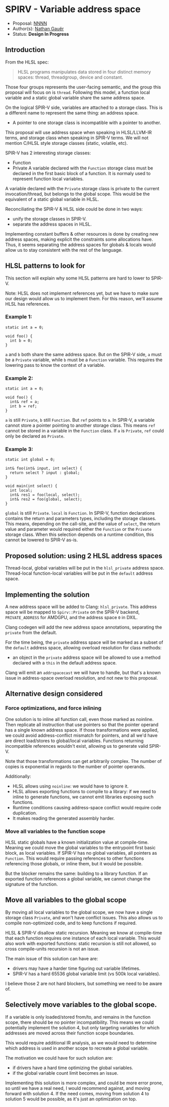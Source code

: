 # SPIRV - Variable address space

 * Proposal: [NNNN](NNNN-SPIRV-variable-address-space.md)
 * Author(s): [Nathan Gauër](https://github.com/Keenuts)
 * Status: **Design In Progress**

## Introduction

From the HLSL spec:

> HLSL programs manipulates data stored in four distinct memory spaces: thread, threadgroup, device and constant.

Those four groups represents the user-facing semantic, and the group this
proposal will focus on is `thread`.
Following this model, a function local variable and a static global variable
share the same address space.

On the logical SPIR-V side, variables are attached to a storage class. This
is a different name to represent the same thing: an address space.
- A pointer to one storage class is incompatible with a pointer to another.

This proposal will use address space when speaking in HLSL/LLVM-IR terms, and
storage class when speaking in SPIR-V terms.
We will not mention C/HLSL style storage classes (static, volatile, etc).

SPIR-V has 2 interesting storage classes:
 - Function
 - Private
A variable declared with the `Function` storage class must be declared in
the first basic block of a function. It is normaly used to represent function
local variables.

A variable declared with the `Private` storage class is private to the current
invocation/thread, but belongs to the global scope.
This would be the equivalent of a static global variable in HLSL.

Reconciliating the SPIR-V & HLSL side could be done in two ways:
 - unify the storage classes in SPIR-V.
 - separate the address spaces in HLSL.

Implementing constant buffers & other resources is done by creating new
address spaces, making explicit the constraints some allocations have.
Thus, it seems separating the address spaces for globals & locals would
allow us to stay consistent with the rest of the language.

## HLSL patterns to look for

This section will explain why some HLSL patterns are hard to lower to SPIR-V.

Note: HLSL does not implement references yet, but we have to make sure our
design would allow us to implement them. For this reason, we'll assume HLSL
has references.

### Example 1:

```hlsl
static int a = 0;

void foo() {
  int b = 0;
}
```

`a` and `b` both share the same address space. But on the SPIR-V side, `a`
must be a `Private` variable, while `b` must be a `Function` variable.
This requires the lowering pass to know the context of a variable.

### Example 2:

```hlsl
static int a = 0;

void foo() {
  int& ref = a;
  int b = ref;
}
```

`a` is still `Private`, `b` still `Function`. But `ref` points to `a`.
In SPIR-V, a variable cannot store a pointer pointing to another storage class.
This means `ref` cannot be stored in a variable in the `Function` class.
If `a` is `Private`, `ref` could only be declared as `Private`.

### Example 3:

```hlsl
static int global = 0;

int& foo(int& input, int select) {
  return select ? input : global;
}

void main(int select) {
  int local;
  int& res1 = foo(local, select);
  int& res2 = foo(global, select);
}
```

`global` is still `Private`.
`local` is `Function`.
In SPIR-V, function declarations contains the return and parameters types,
including the storage classes.
This means, depending on the call-site, and the value of `select`, the
return value and parameter would required either the `Function` or the
`Private` storage class. When this selection depends on a runtime condition,
this cannot be lowered to SPIR-V as-is.

## Proposed solution: using 2 HLSL address spaces

Thread-local, global variables will be put in the `hlsl_private` address
space. Thread-local function-local variables will be put in the `default`
address space.

## Implementing the solution

A new address space will be added to Clang: `hlsl_private`.
This address space will be mapped to `Spirv::Private` on the SPIR-V backend,
`PRIVATE_ADDRESS` for AMDGPU, and the address space `0` in DXIL.

Clang codegen will add the new address space annotations, separating
the `private` from the default.

For the time being, the `private` address space will be marked as a subset of
the `default` address space, allowing overload resolution for class methods:
- an object in the `private` address space will be allowed to use a method
  declared with a `this` in the default address space.

Clang will emit an `addrspacecast` we will have to handle, but that's a known
issue in address-space overload resolution, and not new to this proposal.

## Alternative design considered

### Force optimizations, and force inlining

One solution is to inline all function call, even those marked as
noinline. Then replicate all instruction that use pointers so that the
pointer operand has a single known address space. If those transformations
were applied, we could avoid address-conflict mismatch for pointers, and all
we'd have are direct load/stores to global/local variables.
Functions returning incompatible references wouldn't exist, allowing us to
generate valid SPIR-V.

Note that those transformations can get arbitrarily complex. The number of
copies is exponential in regards to the number of pointer operands.

Additionally:
- HLSL allows using `noinline`: we would have to ignore it.
- HLSL allows exporting functions to compile to a library: if we need to
  inline to generate functions, we cannot emit libraries exposing such
  functions.
- Runtime conditions causing address-space conflict would require code
  duplication.
- It makes reading the generated assembly harder.

### Move all variables to the function scope

HLSL static globals have a known initialization value at compile-time.
Meaning we could move the global variables to the entrypoint first basic
block, as local variables.
If SPIR-V has no global variables, all pointers as `Function`.
This would require passing references to other functions referencing those
globals, or inline them, but it would be possible.

But the blocker remains the same: building to a library function.
If an exported function references a global variable, we cannot change
the signature of the function.

## Move all variables to the global scope

By moving all local variables to the global scope, we now have a single
storage class `Private`, and won't have conflict issues.
This also allows us to compile non-optimized code, and to keep functions if
required.

HLSL & SPIR-V disallow static recursion. Meaning we know at compile-time
that each function requires one instance of each local variable.
This would also work with exported functions: static recursion is still not
allowed, so cross compile-units recursion is not an issue.

The main issue of this solution can have are:
- drivers may have a harder time figuring out variable lifetimes.
- SPIR-V has a hard 65536 global variable limit (vs 500k local variables).

I believe those 2 are not hard blockers, but something we need to be aware of.

## Selectively move variables to the global scope.

If a variable is only loaded/stored from/to, and remains in the function
scope, there should be no pointer incompatibility.
This means we could potentially implement the solution 4, but only targeting
variables for which addresses are moved across their function scope
boundaries.

This would require additional IR analysis, as we would need to determine
which address is used in another scope to recreate a global variable.

The motivation we could have for such solution are:
- if drivers have a hard time optimizing the global variables.
- if the global variable count limit becomes an issue.

Implementing this solution is more complex, and could be more error prone,
so until we have a real need, I would recommend against, and moving forward
with solution 4. If the need comes, moving from solution 4 to solution 5
would be possible, as it's just an optimization on top.

